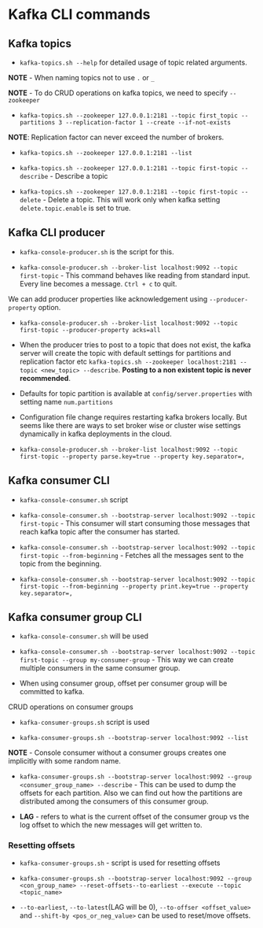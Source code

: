 # Kafka CLI commands

## Kafka topics

- `kafka-topics.sh --help` for detailed usage of topic related arguments.

**NOTE** - When naming topics not to use `.` or `_`

**NOTE** - To do CRUD operations on kafka topics, we need to specify `--zookeeper`

- `kafka-topics.sh --zookeeper 127.0.0.1:2181 --topic first_topic --partitions 3 --replication-factor 1 --create --if-not-exists`

**NOTE**: Replication factor can never exceed the number of brokers.

- `kafka-topics.sh --zookeeper 127.0.0.1:2181 --list`

- `kafka-topics.sh --zookeeper 127.0.0.1:2181 --topic first-topic --describe` - Describe a topic

- `kafka-topics.sh --zookeeper 127.0.0.1:2181 --topic first-topic --delete` - Delete a topic. This will work only when kafka setting `delete.topic.enable` is set to true.

## Kafka CLI producer

- `kafka-console-producer.sh` is the script for this.

- `kafka-console-producer.sh --broker-list localhost:9092 --topic first-topic` - This command behaves like reading from standard input. Every line becomes a message. `Ctrl + c` to quit.

We can add producer properties like acknowledgement using `--producer-property` option.

- `kafka-console-producer.sh --broker-list localhost:9092 --topic first-topic --producer-property acks=all`

- When the producer tries to post to a topic that does not exist, the kafka server will create the topic with default settings for partitions and replication factor etc `kafka-topics.sh --zookeeper localhost:2181 --topic <new_topic> --describe`. **Posting to a non existent topic is never recommended**.

- Defaults for topic partition is available at `config/server.properties` with setting name `num.partitions`

- Configuration file change requires restarting kafka brokers locally. But seems like there are ways to set broker wise or cluster wise settings dynamically in kafka deployments in the cloud.

- `kafka-console-producer.sh --broker-list localhost:9092 --topic first-topic --property parse.key=true --property key.separator=,`

## Kafka consumer CLI

- `kafka-console-consumer.sh` script

- `kafka-console-consumer.sh --bootstrap-server localhost:9092 --topic first-topic` - This consumer will start consuming those messages that reach kafka topic after the consumer has started.

- `kafka-console-consumer.sh --bootstrap-server localhost:9092 --topic first-topic --from-beginning` - Fetches all the messages sent to the topic from the beginning.

- `kafka-console-consumer.sh --bootstrap-server localhost:9092 --topic first-topic --from-beginning --property print.key=true --property key.separator=,`

## Kafka consumer group CLI

- `kafka-console-consumer.sh` will be used

- `kafka-console-consumer.sh --bootstrap-server localhost:9092 --topic first-topic --group my-consumer-group` - This way we can create multiple consumers in the same consumer group.

- When using consumer group, offset per consumer group will be committed to kafka.

CRUD operations on consumer groups

- `kafka-consumer-groups.sh` script is used

- `kafka-consumer-groups.sh --bootstrap-server localhost:9092 --list`

**NOTE** - Console consumer without a consumer groups creates one implicitly with some random name.

- `kafka-consumer-groups.sh --bootstrap-server localhost:9092 --group <consumer_group_name> --describe` - This can be used to dump the offsets for each partition. Also we can find out how the partitions are distributed among the consumers of this consumer group.

- **LAG** - refers to what is the current offset of the consumer group vs the log offset to which the new messages will get written to.

### Resetting offsets

- `kafka-consumer-groups.sh` - script is used for resetting offsets

- `kafka-consumer-groups.sh --bootstrap-server localhost:9092 --group <con_group_name> --reset-offsets--to-earliest --execute --topic <topic_name>`

- `--to-earliest`, `--to-latest`(LAG will be 0), `--to-offser <offset_value>` and `--shift-by <pos_or_neg_value>` can be used to reset/move offsets.
